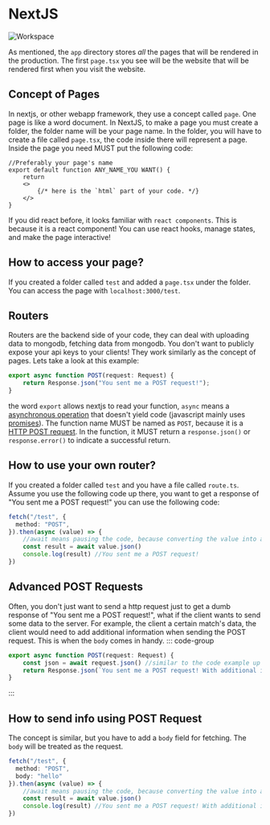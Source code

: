 # NextJS
![Workspace](/nextjs.png)

As mentioned, the `app` directory stores *all* the pages that will be rendered in the production. The first `page.tsx` you see will be the website that will be rendered first when you visit the website.

## Concept of Pages
In nextjs, or other webapp framework, they use a concept called `page`. One page is like a word document. In NextJS, to make a page you must create a folder, the folder name will be your page name. In the folder, you will have to create a file called `page.tsx`, the code inside there will represent a page. Inside the page you need MUST put the following code:
```tsx
//Preferably your page's name
export default function ANY_NAME_YOU WANT() {
    return 
    <>
        {/* here is the `html` part of your code. */}
    </>
}
```
If you did react before, it looks familiar with `react components`. This is because it is a react component! You can use react hooks, manage states, and make the page interactive!

## How to access your page?
If you created a folder called `test` and added a `page.tsx` under the folder. You can access the page with `localhost:3000/test`. 

## Routers
Routers are the backend side of your code, they can deal with uploading data to mongodb, fetching data from mongodb. You don't want to publicly expose your api keys to your clients! They work similarly as the concept of pages. Lets take a look at this example:
```ts
export async function POST(request: Request) {
    return Response.json("You sent me a POST request!");
}
```
the word `export` allows nextjs to read your function, `async` means a [asynchronous operation](https://www.techtarget.com/searchnetworking/definition/asynchronous) that doesn't yield code (javascript mainly uses [promises](https://developer.mozilla.org/en-US/docs/Web/JavaScript/Reference/Global_Objects/Promise)). The function name MUST be named as `POST`, because it is a [HTTP POST request](https://developer.mozilla.org/en-US/docs/Web/HTTP/Methods/POST). In the function, it MUST return a `response.json()` or `response.error()` to indicate a successful return. 

## How to use your own router?
If you created a folder called `test` and you have a file called `route.ts`. Assume you use the following code up there, you want to get a response of "You sent me a POST request!" you can use the following code:
```ts
fetch("/test", {
  method: "POST",
}).then(async (value) => {
    //await means pausing the code, because converting the value into a actual readable json format does take time
    const result = await value.json()
    console.log(result) //You sent me a POST request!
})
```

## Advanced POST Requests
Often, you don't just want to send a http request just to get a dumb response of "You sent me a POST request!", what if the client wants to send some data to the server. For example, the client a certain match's data, the client would need to add additional information when sending the POST request. This is when the `body` comes in handy.
::: code-group
```ts [test/route.ts]
export async function POST(request: Request) {
    const json = await request.json() //similar to the code example up there, you also need to convert this code into json. 
    return Response.json(`You sent me a POST request! With additional information of ${json}`);
}
```
:::

## How to send info using POST Request
The concept is similar, but you have to add a `body` field for fetching. The `body` will be treated as the request.
```ts
fetch("/test", {
  method: "POST",
  body: "hello"
}).then(async (value) => {
    //await means pausing the code, because converting the value into a actual readable json format does take time
    const result = await value.json()
    console.log(result) //You sent me a POST request! With additional information of hello
})
```
